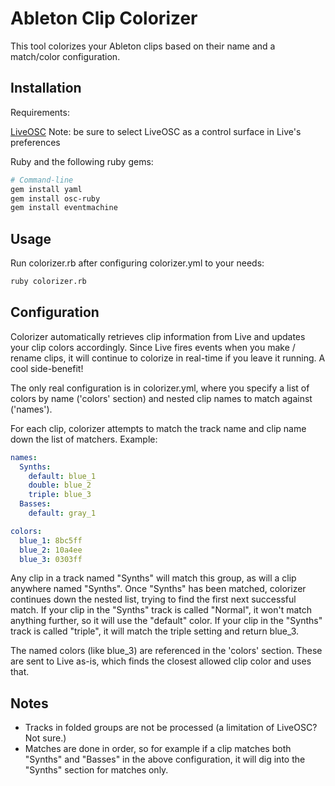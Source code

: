 # Ableton Clip Colorizer

This tool colorizes your Ableton clips based on their name and a match/color configuration.

## Installation

Requirements:

[LiveOSC]('http://livecontrol.q3f.org/ableton-liveapi/liveosc/')
Note: be sure to select LiveOSC as a control surface in Live's preferences

Ruby and the following ruby gems:

```bash
# Command-line
gem install yaml
gem install osc-ruby
gem install eventmachine
```

## Usage

Run colorizer.rb after configuring colorizer.yml to your needs:

```bash
ruby colorizer.rb
```

## Configuration

Colorizer automatically retrieves clip information from Live and updates your clip colors accordingly. Since Live fires events when you make / rename clips, it will continue to colorize in real-time if you leave it running. A cool side-benefit!

The only real configuration is in colorizer.yml, where you specify a list of colors by name ('colors' section) and nested clip names to match against ('names').

For each clip, colorizer attempts to match the track name and clip name down the list of matchers. Example:

```yaml
names:
  Synths:
    default: blue_1
    double: blue_2
    triple: blue_3
  Basses:
    default: gray_1

colors:
  blue_1: 8bc5ff
  blue_2: 10a4ee
  blue_3: 0303ff
```

Any clip in a track named "Synths" will match this group, as will a clip anywhere named "Synths". Once "Synths" has been matched, colorizer continues down the nested list, trying to find the first next successful match. If your clip in the "Synths" track is called "Normal", it won't match anything further, so it will use the "default" color. If your clip in the "Synths" track is called "triple", it will match the triple setting and return blue_3.

The named colors (like blue_3) are referenced in the 'colors' section. These are sent to Live as-is, which finds the closest allowed clip color and uses that.

## Notes

- Tracks in folded groups are not be processed (a limitation of LiveOSC? Not sure.)
- Matches are done in order, so for example if a clip matches both "Synths" and "Basses" in the above configuration, it will dig into the "Synths" section for matches only.
